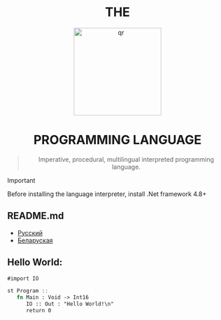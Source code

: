<h1 align="center">THE</h1>
<div align="center">
     <img width="200px" src="01logo.png" alt="qr"/>
     
<h1>PROGRAMMING LANGUAGE</h1>

> Imperative, procedural, multilingual interpreted programming language.
</div>


> [!IMPORTANT]
> Before installing the language interpreter, install .Net framework 4.8+
## README.md
- [Русский](README.ru.md)
- [Беларуская](README.by.md)
## Hello World:

```rust
#import IO

st Program ::
   fn Main : Void -> Int16
      IO :: Out : "Hello World!\n"
      return 0
```



